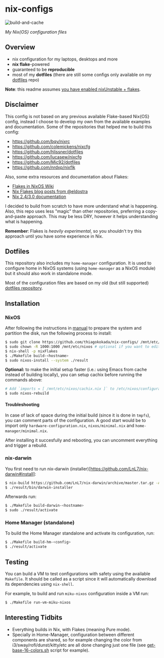 # nix-configs

![build-and-cache](https://github.com/thiagokokada/nix-configs/workflows/build-and-cache/badge.svg)

*My Nix{OS} configuration files*

## Overview

* nix configuration for my laptops, desktops and more
* **nix flake**-powered
* guaranteed to be **reproducible**
* most of my **dotfiles** (there are still some configs only available on my
  [dotfiles](https://github.com/thiagokokada/dotfiles/) repo)

**Note**: this readme assumes [you have enabled nixUnstable +
flakes](https://www.tweag.io/blog/2020-07-31-nixos-flakes/).

## Disclaimer

This config is not based on any previous available Flake-based Nix{OS} config,
instead I choose to develop my own from the available examples and
documentation. Some of the repositories that helped me to build this config:

- https://github.com/bqv/nixrc
- https://github.com/colemickens/nixcfg
- https://github.com/hlissner/dotfiles
- https://github.com/lucasew/nixcfg
- https://github.com/Mic92/dotfiles
- https://github.com/nrdxp/nixflk

Also, some extra resources and documentation about Flakes:

- [Flakes in NixOS Wiki](https://nixos.wiki/wiki/Flakes)
- [Nix Flakes blog posts from
  @eldostra](https://www.tweag.io/blog/2020-05-25-flakes/)
- [Nix 2.4/3.0 documentation](https://nixos.org/manual/nix/unstable/)

I decided to build from scratch to have more understand what is happening. Also,
this repo uses less "magic" than other repositories, preferring a copy-and-paste
approach. This may be less DRY, however it helps understanding what is
happening.

**Remember**: Flakes is *heavily experimental*, so you shouldn't try this
approach until you have some experience in Nix.

## Dotfiles

This repository also includes my `home-manager` configuration. It is used to
configure home in NixOS systems (using `home-manager` as a NixOS module) but it
should also work in standalone mode.

Most of the configuration files are based on my old (but still supported)
[dotfiles repository](https://github.com/thiagokokada/dotfiles).

## Installation

### NixOS

After following the instructions in
[manual](https://nixos.org/manual/nixos/stable/#sec-installation) to prepare the
system and partition the disk, run the following process to install:

```sh
$ sudo git clone https://github.com/thiagokokada/nix-configs/ /mnt/etc/nixos
$ sudo chown -R 1000:1000 /mnt/etc/nixos # optional if you want to edit your config without root
$ nix-shell -p nixFlakes
$ ./Makefile build-<hostname>
$ sudo nixos-install --system ./result
```

**Optional:** to make the initial setup faster (i.e.: using Emacs from cache
instead of building locally), you can setup cachix before running the commands
above:

```sh
# Add `imports = [ /mnt/etc/nixos/cachix.nix ]` to /etc/nixos/configuration.nix and run
$ sudo nixos-rebuild
```

#### Troubleshooting

In case of lack of space during the initial build (since it is done in `tmpfs`),
you can comment parts of the configuration. A good start would be to import only
`hardware-configuration.nix`, `nixos/minimal.nix` and
`home-manager/minimal.nix`.

After installing it succesfully and rebooting, you can uncomment everything and
trigger a rebuild.

### nix-darwin

You first need to run nix-darwin
(installer)[https://github.com/LnL7/nix-darwin#install]:

```sh
$ nix-build https://github.com/LnL7/nix-darwin/archive/master.tar.gz -A installer
$ ./result/bin/darwin-installer
```

Afterwards run:

```sh
$ ./Makefile build-darwin-<hostname>
$ sudo ./result/activate
```

### Home Manager (standalone)

To build the Home Manager standalone and activate its configuration, run:

```sh
$ ./Makefile build-hm-<config>
$ ./result/activate
```

## Testing

You can build a VM to test configurations with safety using the available
`Makefile`. It should be called as a script since it will automatically download
its dependencies using `nix-shell`.

For example, to build and run `miku-nixos` configuration inside a VM run:

```sh
$ ./Makefile run-vm-miku-nixos
```

## Interesting Tidbits

* Everything builds in Nix, with Flakes (meaning Pure mode).
* Specially in Home-Manager, configuration between different components are
shared, so for example changing the color from i3/sway/rofi/dunst/kitty/etc are
all done changing just one file (see
[get-base-16-colors.sh](https://github.com/thiagokokada/nix-configs/blob/master/home-manager/scripts/get-base16-colors.sh)
script for example).
